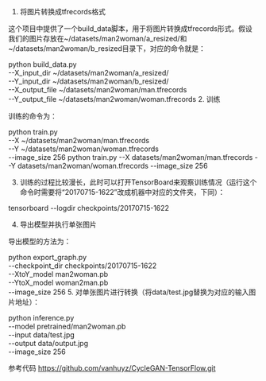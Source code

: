 1. 将图片转换成tfrecords格式

这个项目中提供了一个build_data脚本，用于将图片转换成tfrecords形式。假设我们的图片存放在~/datasets/man2woman/a_resized/和 ~/datasets/man2woman/b_resized目录下，对应的命令就是：

python build_data.py \
    --X_input_dir ~/datasets/man2woman/a_resized/ \
    --Y_input_dir ~/datasets/man2woman/b_resized/ \
    --X_output_file ~/datasets/man2woman/man.tfrecords \
    --Y_output_file ~/datasets/man2woman/woman.tfrecords
2. 训练

训练的命令为：

python train.py \
    --X ~/datasets/man2woman/man.tfrecords \
    --Y ~/datasets/man2woman/woman.tfrecords \
    --image_size 256
python train.py  --X datasets/man2woman/man.tfrecords --Y datasets/man2woman/woman.tfrecords --image_size 256

3. 训练的过程比较漫长，此时可以打开TensorBoard来观察训练情况（运行这个命令时需要将“20170715-1622”改成机器中对应的文件夹，下同）：

tensorboard --logdir checkpoints/20170715-1622

4. 导出模型并执行单张图片

导出模型的方法为：

python export_graph.py \
    --checkpoint_dir checkpoints/20170715-1622 \
    --XtoY_model man2woman.pb \
    --YtoX_model woman2man.pb  \
    --image_size 256
5. 对单张图片进行转换（将data/test.jpg替换为对应的输入图片地址）：

python inference.py \
--model pretrained/man2woman.pb  \
--input data/test.jpg  \
--output data/output.jpg \
--image_size 256

参考代码 https://github.com/vanhuyz/CycleGAN-TensorFlow.git

